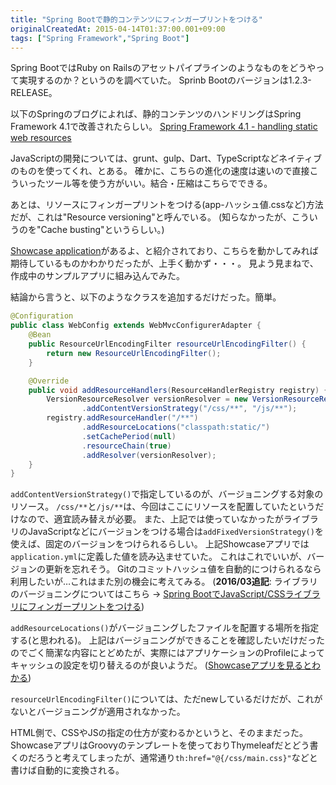 ```yaml
---
title: "Spring Bootで静的コンテンツにフィンガープリントをつける"
originalCreatedAt: 2015-04-14T01:37:00.001+09:00
tags: ["Spring Framework","Spring Boot"]
---
```

Spring BootではRuby on Railsのアセットパイプラインのようなものをどうやって実現するのか？というのを調べていた。
Sprinb Bootのバージョンは1.2.3-RELEASE。

以下のSpringのブログによれば、静的コンテンツのハンドリングはSpring Framework 4.1で改善されたらしい。
[Spring Framework 4.1 - handling static web resources](https://spring.io/blog/2014/07/24/spring-framework-4-1-handling-static-web-resources)
<!--more-->

JavaScriptの開発については、grunt、gulp、Dart、TypeScriptなどネイティブのものを使ってくれ、とある。
確かに、こちらの進化の速度は速いので直接こういったツール等を使う方がいい。結合・圧縮はこちらでできる。

あとは、リソースにフィンガープリントをつける(app-ハッシュ値.cssなど)方法だが、これは"Resource versioning"と呼んでいる。
(知らなかったが、こういうのを"Cache busting"というらしい。)

[Showcase application](https://github.com/bclozel/spring-resource-handling)があるよ、と紹介されており、こちらを動かしてみれば期待しているものかわかりだったが、上手く動かず・・・。
見よう見まねで、作成中のサンプルアプリに組み込んでみた。

結論から言うと、以下のようなクラスを追加するだけだった。簡単。

```java
@Configuration
public class WebConfig extends WebMvcConfigurerAdapter {
    @Bean
    public ResourceUrlEncodingFilter resourceUrlEncodingFilter() {
        return new ResourceUrlEncodingFilter();
    }

    @Override
    public void addResourceHandlers(ResourceHandlerRegistry registry) {
        VersionResourceResolver versionResolver = new VersionResourceResolver()
                .addContentVersionStrategy("/css/**", "/js/**");
        registry.addResourceHandler("/**")
                .addResourceLocations("classpath:static/")
                .setCachePeriod(null)
                .resourceChain(true)
                .addResolver(versionResolver);
    }
}
```

`addContentVersionStrategy()`で指定しているのが、バージョニングする対象のリソース。
`/css/**`と`/js/**`は、今回はここにリソースを配置していたというだけなので、適宜読み替えが必要。
また、上記では使っていなかったがライブラリのJavaScriptなどにバージョンをつける場合は`addFixedVersionStrategy()`を使えば、固定のバージョンをつけられるらしい。
上記Showcaseアプリでは`application.yml`に定義した値を読み込ませていた。
これはこれでいいが、バージョンの更新を忘れそう。
Gitのコミットハッシュ値を自動的につけられるなら利用したいが…これはまた別の機会に考えてみる。
(**2016/03追記**: ライブラリのバージョニングについてはこちら → [Spring BootでJavaScript/CSSライブラリにフィンガープリントをつける](/ja/post/2016/03/spring-bootjavascriptcss/))

`addResourceLocations()`がバージョニングしたファイルを配置する場所を指定する(と思われる)。
上記はバージョニングができることを確認したいだけだったのでごく簡潔な内容にとどめたが、実際にはアプリケーションのProfileによってキャッシュの設定を切り替えるのが良いようだ。
([Showcaseアプリを見るとわかる](https://github.com/bclozel/spring-resource-handling/blob/master/server/src/main/java/org/springframework/samples/resources/WebConfig.java#L87-L101))

`resourceUrlEncodingFilter()`については、ただnewしているだけだが、これがないとバージョニングが適用されなかった。

HTML側で、CSSやJSの指定の仕方が変わるかというと、そのままだった。
ShowcaseアプリはGroovyのテンプレートを使っておりThymeleafだとどう書くのだろうと考えてしまったが、通常通り`th:href="@{/css/main.css}"`などと書けば自動的に変換される。

